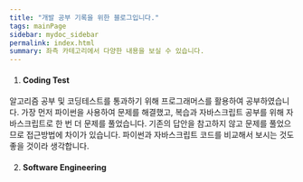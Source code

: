 ```yaml
---
title: "개발 공부 기록을 위한 블로그입니다."
tags: mainPage
sidebar: mydoc_sidebar
permalink: index.html
summary: 좌측 카테고리에서 다양한 내용을 보실 수 있습니다.
---
```


1. #### Coding Test
  알고리즘 공부 및 코딩테스트를 통과하기 위해 프로그래머스를 활용하여 공부하였습니다. 가장 먼저 파이썬을 사용하여 문제를 해결했고, 복습과 자바스크립트 공부를 위해 자바스크립트로 한 번 더 문제를 풀었습니다. 기존의 답안을 참고하지 않고 문제를 풀었으므로 접근방법에 차이가 있습니다. 파이썬과 자바스크립트 코드를 비교해서 보시는 것도 좋을 것이라 생각합니다.

2. #### Software Engineering
  